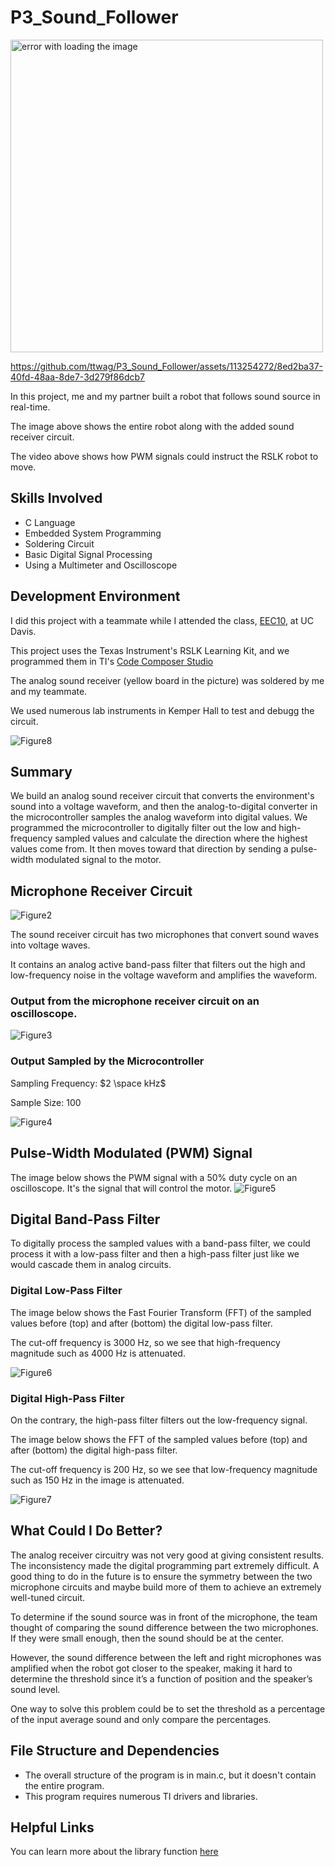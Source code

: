 # P3_Sound_Follower
<img src="./images/Figure1.png" alt="error with loading the image" width="500" />

https://github.com/ttwag/P3_Sound_Follower/assets/113254272/8ed2ba37-40fd-48aa-8de7-3d279f86dcb7

In this project, me and my partner built a robot that follows sound source in real-time.

The image above shows the entire robot along with the added sound receiver circuit.

The video above shows how PWM signals could instruct the RSLK robot to move.

## Skills Involved
* C Language
* Embedded System Programming
* Soldering Circuit
* Basic Digital Signal Processing
* Using a Multimeter and Oscilloscope 

## Development Environment
I did this project with a teammate while I attended the class, [EEC10](https://ece.ucdavis.edu/course-catalog), at UC Davis.

This project uses the Texas Instrument's RSLK Learning Kit, and we programmed them in TI's [Code Composer Studio](https://www.ti.com/tool/CCSTUDIO)

The analog sound receiver (yellow board in the picture) was soldered by me and my teammate.

We used numerous lab instruments in Kemper Hall to test and debugg the circuit.

![Figure8](./images/Figure8.jpeg)

## Summary
We build an analog sound receiver circuit that converts the environment's sound into a voltage waveform, and then the analog-to-digital converter in the microcontroller samples the analog waveform into digital values. We programmed the microcontroller to digitally filter out the low and high-frequency sampled values and calculate the direction where the highest values come from. It then moves toward that direction by sending a pulse-width modulated signal to the motor.

## Microphone Receiver Circuit
![Figure2](./images/Figure2.png)

The sound receiver circuit has two microphones that convert sound waves into voltage waves.

It contains an analog active band-pass filter that filters out the high and low-frequency noise in the voltage waveform and amplifies the waveform.


### Output from the microphone receiver circuit on an oscilloscope. 
![Figure3](./images/Figure3.png)

### Output Sampled by the Microcontroller
Sampling Frequency: $2 \space kHz$

Sample Size: $100$

![Figure4](./images/Figure4.png)

## Pulse-Width Modulated (PWM) Signal
The image below shows the PWM signal with a 50% duty cycle on an oscilloscope.
It's the signal that will control the motor.
![Figure5](./images/Figure5.png)

## Digital Band-Pass Filter
To digitally process the sampled values with a band-pass filter, we could process it with a low-pass filter and then a high-pass filter just like we would cascade them in analog circuits.
### Digital Low-Pass Filter
The image below shows the Fast Fourier Transform (FFT) of the sampled values before (top) and after (bottom) the digital low-pass filter.

The cut-off frequency is 3000 Hz, so we see that high-frequency magnitude such as 4000 Hz is attenuated.

![Figure6](./images/Figure6.png)

### Digital High-Pass Filter
On the contrary, the high-pass filter filters out the low-frequency signal.

The image below shows the FFT of the sampled values before (top) and after (bottom) the digital high-pass filter.

The cut-off frequency is 200 Hz, so we see that low-frequency magnitude such as 150 Hz in the image is attenuated.

![Figure7](./images/Figure7.png)

## What Could I Do Better?
The analog receiver circuitry was not very good at giving consistent results. The inconsistency made the digital programming part extremely difficult. A good thing to do in the future is to ensure the symmetry between the two microphone circuits and maybe build more of them to achieve an extremely well-tuned circuit.

To determine if the sound source was in front of the microphone, the team thought of comparing the sound difference between the two microphones. If they were small enough, then the sound should be at the center. 

However, the sound difference between the left and right microphones was amplified when the robot got closer to the speaker, making it hard to determine the threshold since it’s a function of position and the speaker’s sound level. 

One way to solve this problem could be to set the threshold as a percentage of the input average sound and only compare the percentages.
## File Structure and Dependencies
* The overall structure of the program is in main.c, but it doesn't contain the entire program.
* This program requires numerous TI drivers and libraries.
## Helpful Links
You can learn more about the library function [here](https://software-dl.ti.com/msp430/msp430_public_sw/mcu/msp430/MSP432_Driver_Library/3_21_00_05/exports/driverlib/msp432_driverlib_3_21_00_05/doc/MSP432P4xx/html/driverlib_html/modules.html)

